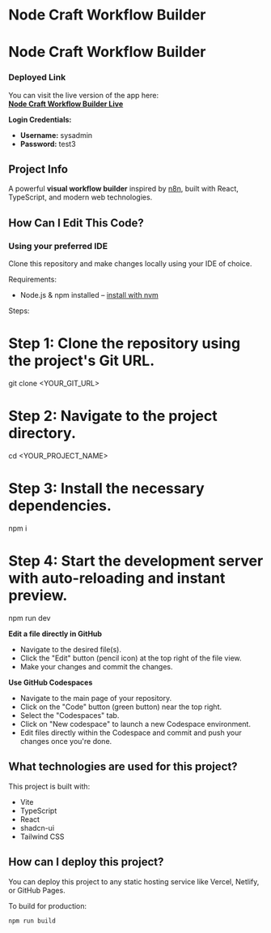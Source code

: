 # Node Craft Workflow Builder

# Node Craft Workflow Builder

### Deployed Link

You can visit the live version of the app here:  
[**Node Craft Workflow Builder Live**](https://workflow-builder-other-look.vercel.app/)

**Login Credentials:**

- **Username:** sysadmin  
- **Password:** test3


## Project Info

A powerful **visual workflow builder** inspired by [n8n](https://n8n.io), built with React, TypeScript, and modern web technologies.

## How Can I Edit This Code?

### Using your preferred IDE

Clone this repository and make changes locally using your IDE of choice.

Requirements:
- Node.js & npm installed – [install with nvm](https://github.com/nvm-sh/nvm#installing-and-updating)

Steps:


# Step 1: Clone the repository using the project's Git URL.
git clone <YOUR_GIT_URL>

# Step 2: Navigate to the project directory.
cd <YOUR_PROJECT_NAME>

# Step 3: Install the necessary dependencies.
npm i

# Step 4: Start the development server with auto-reloading and instant preview.
npm run dev

**Edit a file directly in GitHub**

- Navigate to the desired file(s).
- Click the "Edit" button (pencil icon) at the top right of the file view.
- Make your changes and commit the changes.

**Use GitHub Codespaces**

- Navigate to the main page of your repository.
- Click on the "Code" button (green button) near the top right.
- Select the "Codespaces" tab.
- Click on "New codespace" to launch a new Codespace environment.
- Edit files directly within the Codespace and commit and push your changes once you're done.

## What technologies are used for this project?

This project is built with:

- Vite
- TypeScript
- React
- shadcn-ui
- Tailwind CSS

## How can I deploy this project?

You can deploy this project to any static hosting service like Vercel, Netlify, or GitHub Pages.

To build for production:
```sh
npm run build
```
